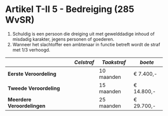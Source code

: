 # Artikel T-II 5 - Bedreiging (285 WvSR)

1. Schuldig is een persoon die dreiging uit met gewelddadige inhoud of misdadig karakter, jegens personen of goederen.
2. Wanneer het slachtoffer een ambtenaar in functie betreft wordt de straf met 1/3 verhoogd.

|                             | _Celstraf_ | _Taakstraf_ | _boete_    |
| --------------------------- | ---------- | ----------- | ---------- |
| **Eerste Veroordeling**     |            | 10 maanden  | € 7.400,-  |
| **Tweede Veroordeling**     |            | 15 maanden  | € 14.800,- |
| **Meerdere Veroordelingen** |            | 25 maanden  | € 29.700,- |
